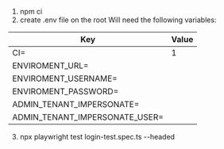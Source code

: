 1. npm ci
2. create .env file on the root
   Will need the following variables:

| Key  | Value |
| --------  | -------- |
| CI=      | 1 |
| ENVIROMENT_URL=      |  |
| ENVIROMENT_USERNAME=      |  |
| ENVIROMENT_PASSWORD=     |  |
| ADMIN_TENANT_IMPERSONATE=     |  |
| ADMIN_TENANT_IMPERSONATE_USER=     |  |

3. npx playwright test login-test.spec.ts --headed
